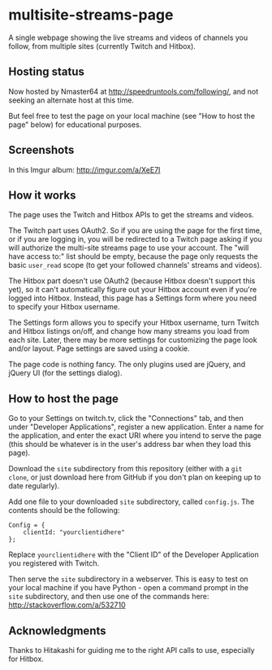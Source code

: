 multisite-streams-page
======================

A single webpage showing the live streams and videos of channels you follow, from multiple sites (currently Twitch and Hitbox).


Hosting status
--------------

Now hosted by Nmaster64 at http://speedruntools.com/following/, and not seeking an alternate host at this time.

But feel free to test the page on your local machine (see "How to host the page" below) for educational purposes.


Screenshots
-----------

In this Imgur album: http://imgur.com/a/XeE7I


How it works
------------

The page uses the Twitch and Hitbox APIs to get the streams and videos.

The Twitch part uses OAuth2. So if you are using the page for the first time, or if you are logging in, you will be redirected to a Twitch page asking if you will authorize the multi-site streams page to use your account. The "will have access to:" list should be empty, because the page only requests the basic `user_read` scope (to get your followed channels' streams and videos).

The Hitbox part doesn't use OAuth2 (because Hitbox doesn't support this yet), so it can't automatically figure out your Hitbox account even if you're logged into Hitbox. Instead, this page has a Settings form where you need to specify your Hitbox username.

The Settings form allows you to specify your Hitbox username, turn Twitch and Hitbox listings on/off, and change how many streams you load from each site. Later, there may be more settings for customizing the page look and/or layout. Page settings are saved using a cookie.

The page code is nothing fancy. The only plugins used are jQuery, and jQuery UI (for the settings dialog).


How to host the page
--------------------

Go to your Settings on twitch.tv, click the "Connections" tab, and then under "Developer Applications", register a new application. Enter a name for the application, and enter the exact URI where you intend to serve the page (this should be whatever is in the user's address bar when they load this page).

Download the `site` subdirectory from this repository (either with a `git clone`, or just download here from GitHub if you don't plan on keeping up to date regularly).

Add one file to your downloaded `site` subdirectory, called `config.js`. The contents should be the following:

```
Config = {
    clientId: "yourclientidhere"
};
```
Replace `yourclientidhere` with the "Client ID" of the Developer Application you registered with Twitch.

Then serve the `site` subdirectory in a webserver. This is easy to test on your local machine if you have Python - open a command prompt in the `site` subdirectory, and then use one of the commands here: http://stackoverflow.com/a/532710


Acknowledgments
----------------

Thanks to Hitakashi for guiding me to the right API calls to use, especially for Hitbox.
